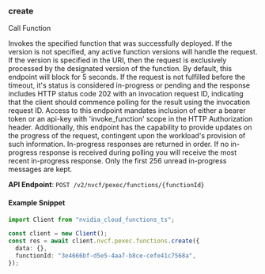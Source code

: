 
### create <a name="create"></a>
Call Function

Invokes the specified function that was successfully deployed. If the version  is not specified, any active function versions will handle the request. If  the version is specified in the URI, then the request is exclusively processed  by the designated version of the function. By default, this endpoint will block  for 5 seconds. If the request is not fulfilled before the timeout, it's status  is considered in-progress or pending and the response includes HTTP status code  202 with an invocation request ID, indicating that the client should commence  polling for the result using the invocation request ID. Access to this endpoint  mandates inclusion of either a bearer token or an api-key with 'invoke_function'  scope in the HTTP Authorization header. Additionally, this endpoint has the  capability to provide updates on the progress of the request, contingent  upon the workload's provision of such information. In-progress responses are returned in order. If no in-progress response is received  during polling you will receive the most recent in-progress response. Only the first  256 unread in-progress messages are kept. 

**API Endpoint**: `POST /v2/nvcf/pexec/functions/{functionId}`

#### Example Snippet

```typescript
import Client from "nvidia_cloud_functions_ts";

const client = new Client();
const res = await client.nvcf.pexec.functions.create({
  data: {},
  functionId: "3e4666bf-d5e5-4aa7-b8ce-cefe41c7568a",
});
```
